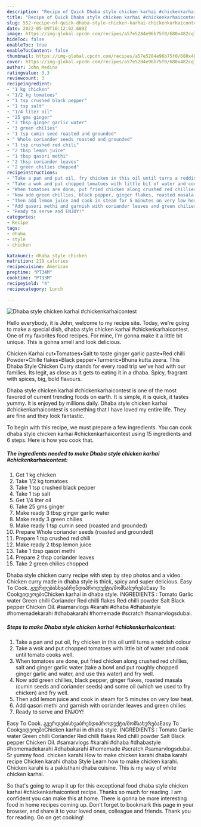 ```yaml
---
description: "Recipe of Quick Dhaba style chicken karhai #chickenkarhaicontest"
title: "Recipe of Quick Dhaba style chicken karhai #chickenkarhaicontest"
slug: 552-recipe-of-quick-dhaba-style-chicken-karhai-chickenkarhaicontest
date: 2022-05-09T10:12:02.609Z
image: https://img-global.cpcdn.com/recipes/a57e5284e96b75f0/680x482cq70/dhaba-style-chicken-karhai-chickenkarhaicontest-recipe-main-photo.jpg
hideToc: false
enableToc: true
enableTocContent: false
thumbnail: https://img-global.cpcdn.com/recipes/a57e5284e96b75f0/680x482cq70/dhaba-style-chicken-karhai-chickenkarhaicontest-recipe-main-photo.jpg
cover: https://img-global.cpcdn.com/recipes/a57e5284e96b75f0/680x482cq70/dhaba-style-chicken-karhai-chickenkarhaicontest-recipe-main-photo.jpg
author: John Medina
ratingvalue: 3.3
reviewcount: 3
recipeingredient:
- "1 kg chicken"
- "1/2 kg tomatoes"
- "1 tsp crushed black pepper"
- "1 tsp salt"
- "1/4 liter oil"
- "25 gms ginger"
- "3 tbsp ginger garlic water"
- "3 green chilies"
- "1 tsp cumin seed roasted and grounded"
- " Whole coriander seeds roasted and grounded"
- "1 tsp crushed red chili"
- "2 tbsp lemon juice"
- "1 tbsp qasori methi"
- "2 thsp coriander leaves"
- "2 green chilies chopped"
recipeinstructions:
- "Take a pan and put oil, fry chicken in this oil until turns a reddish colour"
- "Take a wok and put chopped tomatoes with little bit of water and cook until tomato cooks well."
- "When tomatoes are done, put fried chicken along crushed red chillies, salt and ginger garlic water (take a bowl and put roughly chopped ginger garlic and water, and use this water) and fry well."
- "Now add green chillies, black pepper, ginger flakes, roasted masala (cumin seeds and coriander seeds) and some oil (which we used to fry chicken) and fry well."
- "Then add lemon juice and cook in steam for 5 minutes on very low heat."
- "Add qasori methi and garnish with coriander leaves and green chilies"
- "Ready to serve and ENJOY!"
categories:
- Recipe
tags:
- dhaba
- style
- chicken

katakunci: dhaba style chicken 
nutrition: 219 calories
recipecuisine: American
preptime: "PT34M"
cooktime: "PT33M"
recipeyield: "4"
recipecategory: Lunch

---
```



![Dhaba style chicken karhai #chickenkarhaicontest](https://img-global.cpcdn.com/recipes/a57e5284e96b75f0/680x482cq70/dhaba-style-chicken-karhai-chickenkarhaicontest-recipe-main-photo.jpg)

Hello everybody, it is John, welcome to my recipe site. Today, we're going to make a special dish, dhaba style chicken karhai #chickenkarhaicontest. One of my favorites food recipes. For mine, I'm gonna make it a little bit unique. This is gonna smell and look delicious.

Chicken Karhai cut•Tomatoes•Salt to taste ginger garlic paste•Red chilli Powder•Chille flakes•Black pepper•Turmeric•Bhuna kutta zeera. This Dhaba Style Chicken Curry stands for every road trip we&#39;ve had with our families. Its legit, as close as it gets to eating it in a dhaba. Spicy, fragrant with spices, big, bold flavours.

Dhaba style chicken karhai #chickenkarhaicontest is one of the most favored of current trending foods on earth. It is simple, it is quick, it tastes yummy. It is enjoyed by millions daily. Dhaba style chicken karhai #chickenkarhaicontest is something that I have loved my entire life. They are fine and they look fantastic.


To begin with this recipe, we must prepare a few ingredients. You can cook dhaba style chicken karhai #chickenkarhaicontest using 15 ingredients and 6 steps. Here is how you cook that.

<!--inarticleads1-->

##### The ingredients needed to make Dhaba style chicken karhai #chickenkarhaicontest:

1. Get 1 kg chicken
1. Take 1/2 kg tomatoes
1. Take 1 tsp crushed black pepper
1. Take 1 tsp salt
1. Get 1/4 liter oil
1. Take 25 gms ginger
1. Make ready 3 tbsp ginger garlic water
1. Make ready 3 green chilies
1. Make ready 1 tsp cumin seed (roasted and grounded)
1. Prepare  Whole coriander seeds (roasted and grounded)
1. Prepare 1 tsp crushed red chili
1. Make ready 2 tbsp lemon juice
1. Take 1 tbsp qasori methi
1. Prepare 2 thsp coriander leaves
1. Take 2 green chilies chopped


Dhaba style chicken curry recipe with step by step photos and a video. Chicken curry made in dhaba style is thick, spicy and super delicious. Easy To Cook. გვერდებისხვაბრენდიპროდუქტი/მომსახურებაEasy To CookვიდეოებიChicken karhai in dhaba style. INGREDIENTS : Tomato Garlic water Green chilli Coriander Red chilli flakes Red chilli powder Salt Black pepper Chicken Oil. #samarvlogs #karahi #dhaba #dhabastyle #homemadekarahi #dhabakarahi #homemade #scratch #samarvlogsdubai. 

<!--inarticleads2-->

##### Steps to make Dhaba style chicken karhai #chickenkarhaicontest:

1. Take a pan and put oil, fry chicken in this oil until turns a reddish colour
1. Take a wok and put chopped tomatoes with little bit of water and cook until tomato cooks well.
1. When tomatoes are done, put fried chicken along crushed red chillies, salt and ginger garlic water (take a bowl and put roughly chopped ginger garlic and water, and use this water) and fry well.
1. Now add green chillies, black pepper, ginger flakes, roasted masala (cumin seeds and coriander seeds) and some oil (which we used to fry chicken) and fry well.
1. Then add lemon juice and cook in steam for 5 minutes on very low heat.
1. Add qasori methi and garnish with coriander leaves and green chilies
1. Ready to serve and ENJOY!

Easy To Cook. გვერდებისხვაბრენდიპროდუქტი/მომსახურებაEasy To CookვიდეოებიChicken karhai in dhaba style. INGREDIENTS : Tomato Garlic water Green chilli Coriander Red chilli flakes Red chilli powder Salt Black pepper Chicken Oil. #samarvlogs #karahi #dhaba #dhabastyle #homemadekarahi #dhabakarahi #homemade #scratch #samarvlogsdubai. Sr yummy food. chicken karahi How to make chicken karahi dhaba karahi recipe Chicken karahi dhaba Style Learn how to make chicken karahi. Chicken karahi is a pakisthani dhaba cuisine. This is my way of white chicken karhai. 

So that's going to wrap it up for this exceptional food dhaba style chicken karhai #chickenkarhaicontest recipe. Thanks so much for reading. I am confident you can make this at home. There is gonna be more interesting food in home recipes coming up. Don't forget to bookmark this page in your browser, and share it to your loved ones, colleague and friends. Thank you for reading. Go on get cooking!
